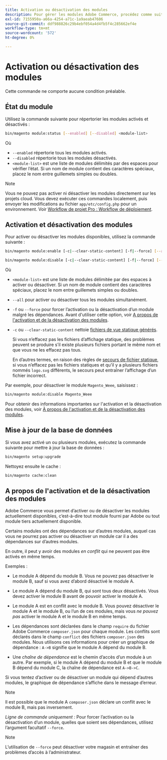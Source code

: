 ```yaml
---
title: Activation ou désactivation des modules
description: Pour gérer les modules Adobe Commerce, procédez comme suit.
exl-id: 7155950a-a66a-4254-a71c-1a9aeab47606
source-git-commit: ddf988826c29b4ebf054a4d4fb5f4c285662ef4e
workflow-type: tm+mt
source-wordcount: '572'
ht-degree: 0%

---
```


# Activation ou désactivation des modules

Cette commande ne comporte aucune condition préalable.

## État du module

Utilisez la commande suivante pour répertorier les modules activés et désactivés :

```bash
bin/magento module:status [--enabled] [--disabled] <module-list>
```

Où

* `--enabled` répertorie tous les modules activés.
* `--disabled` répertorie tous les modules désactivés.
* `<module-list>` est une liste de modules délimités par des espaces pour vérifier l’état. Si un nom de module contient des caractères spéciaux, placez le nom entre guillemets simples ou doubles.

>[!NOTE]
>
>Vous ne pouvez pas activer ni désactiver les modules directement sur les projets cloud. Vous devez exécuter ces commandes localement, puis envoyer les modifications au fichier `app/etc/config.php` pour un environnement. Voir [Workflow de projet Pro : Workflow de déploiement](https://experienceleague.adobe.com/docs/commerce-cloud-service/user-guide/architecture/pro-develop-deploy-workflow.html?lang=fr#deployment-workflow).

## Activation et désactivation des modules

Pour activer ou désactiver les modules disponibles, utilisez la commande suivante :

```bash
bin/magento module:enable [-c|--clear-static-content] [-f|--force] [--all] <module-list>
```

```bash
bin/magento module:disable [-c|--clear-static-content] [-f|--force] [--all] <module-list>
```

Où

* `<module-list>` est une liste de modules délimitée par des espaces à activer ou désactiver. Si un nom de module contient des caractères spéciaux, placez le nom entre guillemets simples ou doubles.
* `--all` pour activer ou désactiver tous les modules simultanément.
* `-f` ou `--force` pour forcer l’activation ou la désactivation d’un module malgré les dépendances. Avant d&#39;utiliser cette option, voir [A propos de l&#39;activation et de la désactivation des modules](#about-enabling-and-disabling-modules).
* `-c` ou `--clear-static-content` nettoie [fichiers de vue statique générés](../../configuration/cli/static-view-file-deployment.md).

  Si vous n’effacez pas les fichiers d’affichage statique, des problèmes peuvent se produire s’il existe plusieurs fichiers portant le même nom et que vous ne les effacez pas tous.

  En d’autres termes, en raison des règles de [secours de fichier statique](../../configuration/cli/static-view-file-deployment.md), si vous n’effacez pas les fichiers statiques et qu’il y a plusieurs fichiers nommés `logo.svg` différents, le secours peut entraîner l’affichage d’un fichier incorrect.

Par exemple, pour désactiver le module `Magento_Weee`, saisissez :

```bash
bin/magento module:disable Magento_Weee
```

Pour obtenir des informations importantes sur l&#39;activation et la désactivation des modules, voir [À propos de l&#39;activation et de la désactivation des modules](#about-enabling-and-disabling-modules).

## Mise à jour de la base de données

Si vous avez activé un ou plusieurs modules, exécutez la commande suivante pour mettre à jour la base de données :

```bash
bin/magento setup:upgrade
```

Nettoyez ensuite le cache :

```bash
bin/magento cache:clean
```

## A propos de l&#39;activation et de la désactivation des modules

Adobe Commerce vous permet d’activer ou de désactiver les modules actuellement disponibles, c’est-à-dire tout module fourni par Adobe ou tout module tiers actuellement disponible.

Certains modules ont des dépendances sur d’autres modules, auquel cas vous ne pourrez pas activer ou désactiver un module car il a des dépendances sur d’autres modules.

En outre, il peut y avoir des modules *en conflit* qui ne peuvent pas être activés en même temps.

Exemples :

* Le module A dépend du module B. Vous ne pouvez pas désactiver le module B, sauf si vous avez d’abord désactivé le module A.

* Le module A dépend du module B, qui sont tous deux désactivés. Vous devez activer le module B avant de pouvoir activer le module A.

* Le module A est en conflit avec le module B. Vous pouvez désactiver le module A et le module B, ou l’un de ces modules, mais vous *ne pouvez pas* activer le module A et le module B en même temps.

* Les dépendances sont déclarées dans le champ `require` du fichier Adobe Commerce `composer.json` pour chaque module. Les conflits sont déclarés dans le champ `conflict` des fichiers `composer.json` des modules. Nous utilisons ces informations pour créer un graphique de dépendance : `A->B` signifie que le module A dépend du module B.

* Une *chaîne de dépendance* est le chemin d’accès d’un module à un autre. Par exemple, si le module A dépend du module B et que le module B dépend du module C, la chaîne de dépendance est `A->B->C`.

Si vous tentez d’activer ou de désactiver un module qui dépend d’autres modules, le graphique de dépendance s’affiche dans le message d’erreur.

>[!NOTE]
>
>Il est possible que le module A `composer.json` déclare un conflit avec le module B, mais pas inversement.

*Ligne de commande uniquement :* Pour forcer l’activation ou la désactivation d’un module, quelles que soient ses dépendances, utilisez l’argument facultatif `--force`.

>[!NOTE]
>
>L’utilisation de `--force` peut désactiver votre magasin et entraîner des problèmes d’accès à l’administrateur.
